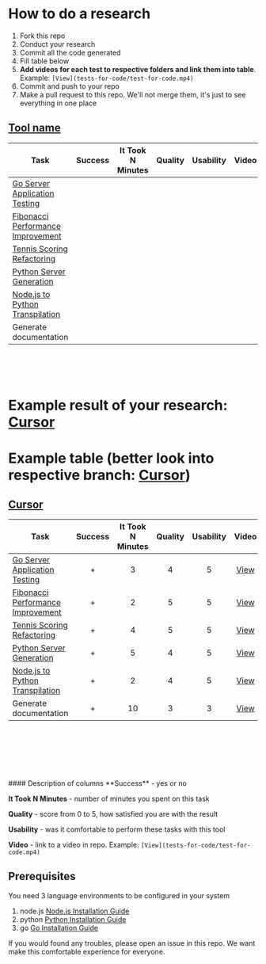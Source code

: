 # How to do a research
1. Fork this repo
2. Conduct your research
3. Commit all the code generated
4. Fill table below
5. **Add videos for each test to respective folders and link them into table**. Example: `[View](tests-for-code/test-for-code.mp4)`
5. Commit and push to your repo
6. Make a pull request to this repo. We'll not merge them, it's just to see everything in one place

## [Tool name](https://link.to.the.tool)

| Task                                                      | Success | It Took N Minutes | Quality | Usability | Video |
|-----------------------------------------------------------|:-------:|:-----------------:|:-------:|:---------:|:-----:|
| [Go Server Application Testing](tests-for-code/README.md) |         |                   |         |           |       |
| [Fibonacci Performance Improvement](improve/README.md)    |         |                   |         |           |       |
| [Tennis Scoring Refactoring](refactoring/README.md)       |         |                   |         |           |       |
| [Python Server Generation](code-for-test/README.md)       |         |                   |         |           |       |
| [Node.js to Python Transpilation](transpile/README.md)    |         |                   |         |           |       |
| Generate documentation                                    |         |                   |         |           |       |

<br>
<br>
<br>

# Example result of your research: [Cursor](https://github.com/slavaGanzin/geekle-test/tree/cursor)

# Example table (better look into respective branch: [Cursor](https://github.com/slavaGanzin/geekle-test/tree/cursor))
## [Cursor](https://cursor.sh)

| Task                                                      | Success | It Took N Minutes | Quality | Usability | Video                                  |
|-----------------------------------------------------------|:-------:|:-----------------:|:-------:|:---------:|:--------------------------------------:|
| [Go Server Application Testing](tests-for-code/README.md) |  +      |        3          |   4     |    5      | [View](tests-for-code/test-for-code.mp4) |
| [Fibonacci Performance Improvement](improve/README.md)    |  +      |        2          |   5     |    5      | [View](improve/improve.mp4)           |
| [Tennis Scoring Refactoring](refactoring/README.md)       |  +      |        4          |   5     |    5      | [View](refactoring/refactor.mp4)      |
| [Python Server Generation](code-for-test/README.md)       |  +      |        5          |   4     |    5      | [View](code-for-test/code-for-test.mp4) |
| [Node.js to Python Transpilation](transpile/README.md)    |  +      |        2          |   4     |    5      | [View](transpile/transpile.mp4)       |
| Generate documentation                                    |  +      |        10         |   3     |    3      | [View](generatedocs.mp4)                                      |


<br>
<br>
<br>
<br>
<br>
<br>
#### Description of columns
**Success** - yes or no

**It Took N Minutes** - number of minutes you spent on this task

**Quality** - score from 0 to 5, how satisfied you are with the result

**Usability** - was it comfortable to perform these tasks with this tool

**Video** - link to a video in repo. Example: `[View](tests-for-code/test-for-code.mp4)`


## Prerequisites

You need 3 language environments to be configured in your system
1. node.js [Node.js Installation Guide](https://nodejs.org/en/learn/getting-started/how-to-install-nodejs)
2. python [Python Installation Guide](https://www.python.org/downloads/)
3. go [Go Installation Guide](https://go.dev/doc/install)

If you would found any troubles, please open an issue in this repo. We want make this comfortable experience for everyone.